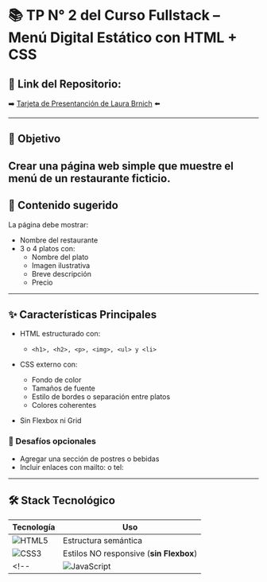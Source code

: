 # 📚 TP N° 2 del Curso Fullstack – Menú Digital Estático con HTML + CSS

## 🔗 Link del Repositorio:
➡️ [Tarjeta de Presentanción de Laura Brnich](https://laurabrnich4.github.io/TP2-Curso_Fullstack-Menu_digital/) ⬅️

---

## 🎯 Objetivo
Crear una página web simple que muestre el menú de un restaurante ficticio.
---

## 📝 Contenido sugerido
La página debe mostrar:
- Nombre del restaurante
- 3 o 4 platos con:
  + Nombre del plato
  + Imagen ilustrativa
  + Breve descripción
  + Precio

---

## ✨ Características Principales
- HTML estructurado con:
  + `<h1>, <h2>, <p>, <img>, <ul> y <li>`

- CSS externo con:
  + Fondo de color
  + Tamaños de fuente
  + Estilo de bordes o separación entre platos
  + Colores coherentes
- Sin Flexbox ni Grid

### 🧪 Desafíos opcionales
- Agregar una sección de postres o bebidas
- Incluir enlaces con mailto: o tel:

---

## 🛠 Stack Tecnológico

| Tecnología | Uso |
|------------|------|
| ![HTML5](https://img.shields.io/badge/html5-%23E34F26.svg?style=for-the-badge&logo=html5&logoColor=white) | Estructura semántica |
| ![CSS3](https://img.shields.io/badge/css3-%231572B6.svg?style=for-the-badge&logo=css3&logoColor=white) | Estilos NO responsive (**sin Flexbox**) |
<!-- | ![JavaScript](https://img.shields.io/badge/JavaScript-%23323330.svg?style=for-the-badge&logo=javascript&logoColor=F7DF1E) | Interactividad del menú | -->
